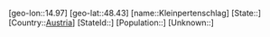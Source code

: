 ﻿---
location: [48.43,14.97]
type: City
tags:
- geo/City


SpocWebEntityId: 31484
isDeleted: false
confidential: public

---
[geo-lon::14.97]
[geo-lat::48.43]
[name::Kleinpertenschlag]
[State::]
[Country::[Austria](geo/Continent/Europe/Austria.md)]
[StateId::]
[Population::]
[Unknown::]

